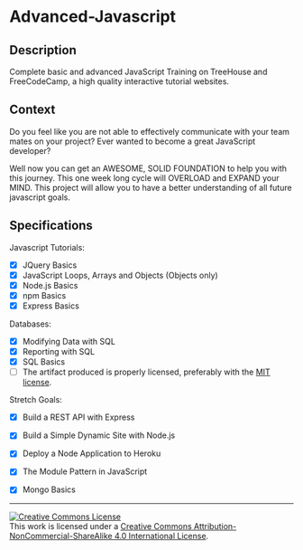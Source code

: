 # Advanced-Javascript

## Description

Complete basic and advanced JavaScript Training on TreeHouse and FreeCodeCamp, a high quality interactive tutorial websites.
## Context

Do you feel like you are not able to effectively communicate with your team mates on your project? Ever wanted to become a great JavaScript developer? 

Well now you can get an AWESOME, SOLID FOUNDATION to help you with this journey. This one week long cycle will OVERLOAD and EXPAND your MIND. This project will allow you to have a better understanding of all future javascript goals. 
## Specifications

Javascript Tutorials:
- [x] JQuery Basics
- [x] JavaScript Loops, Arrays and Objects (Objects only)
- [x] Node.js Basics
- [x] npm Basics
- [x] Express Basics

Databases:
- [x] Modifying Data with SQL
- [x] Reporting with SQL
- [x] SQL Basics
- [ ] The artifact produced is properly licensed, preferably with the [MIT license](https://opensource.org/licenses/MIT).

Stretch Goals:
- [x] Build a REST API with Express
- [x] Build a Simple Dynamic Site with Node.js
- [x] Deploy a Node Application to Heroku
- [x] The Module Pattern in JavaScript
- [x] Mongo Basics


---

<!-- LICENSE -->

<a rel="license" href="http://creativecommons.org/licenses/by-nc-sa/4.0/"><img alt="Creative Commons License" style="border-width:0" src="https://i.creativecommons.org/l/by-nc-sa/4.0/80x15.png" /></a>
<br />This work is licensed under a <a rel="license" href="http://creativecommons.org/licenses/by-nc-sa/4.0/">Creative Commons Attribution-NonCommercial-ShareAlike 4.0 International License</a>.
